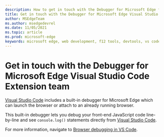 ```yaml
---
description: How to get in touch with the Debugger for Microsoft Edge from Visual Studio Code Extension team
title: Get in touch with the Debugger for Microsoft Edge Visual Studio Code Extension team
author: MSEdgeTeam
ms.author: msedgedevrel
ms.date: 11/05/2021
ms.topic: article
ms.prod: microsoft-edge
keywords: microsoft edge, web development, f12 tools, devtools, vs code, visual studio code, debugger
---
```

# Get in touch with the Debugger for Microsoft Edge Visual Studio Code Extension team

[Visual Studio Code](https://code.visualstudio.com) includes a built-in debugger for Microsoft Edge which can launch the browser or attach to an already running browser.

This built-in debugger lets you debug your front-end JavaScript code line-by-line and see `console.log()` statements directly from [Visual Studio Code](https://code.visualstudio.com).

For more information, navigate to [Browser debugging in VS Code](https://code.visualstudio.com/docs/nodejs/browser-debugging).

